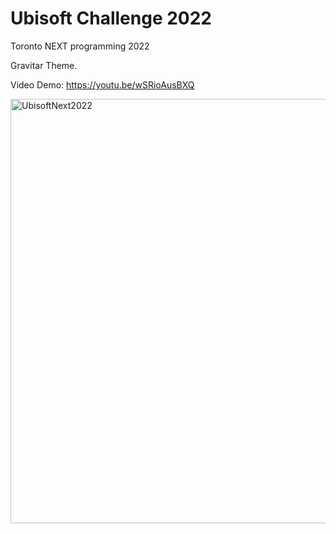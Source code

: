 # Ubisoft Challenge 2022

Toronto NEXT programming 2022

Gravitar Theme.

Video Demo: https://youtu.be/wSRioAusBXQ

<img width="679" alt="UbisoftNext2022" src="https://user-images.githubusercontent.com/59695404/170845750-f3abbf3d-32a1-45b8-b0f5-17782b995650.png">
